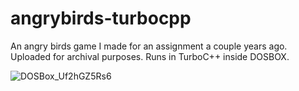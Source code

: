 # angrybirds-turbocpp
An angry birds game I made for an assignment a couple years ago. Uploaded for archival purposes. Runs in TurboC++ inside DOSBOX. 

![DOSBox_Uf2hGZ5Rs6](https://user-images.githubusercontent.com/20154979/116009435-8483ac80-a5ce-11eb-941d-5ec6128c0744.png)
